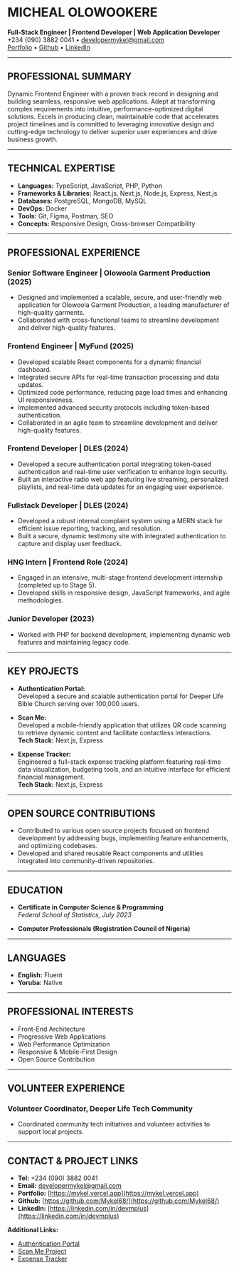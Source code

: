 # MICHEAL OLOWOOKERE
**Full-Stack Engineer | Frontend Developer | Web Application Developer**  
+234 (090) 3882 0041 • [developermykel@gmail.com](mailto:developermykel@gmail.com)  
[Portfolio](https://mykel.vercel.app) • [Github](https://github.com/Mykel68/) • [LinkedIn](https://linkedin.com/in/devmplus)

---

## PROFESSIONAL SUMMARY

Dynamic Frontend Engineer with a proven track record in designing and building seamless, responsive web applications. Adept at transforming complex requirements into intuitive, performance-optimized digital solutions. Excels in producing clean, maintainable code that accelerates project timelines and is committed to leveraging innovative design and cutting-edge technology to deliver superior user experiences and drive business growth.

---

## TECHNICAL EXPERTISE

- **Languages:** TypeScript, JavaScript, PHP, Python
- **Frameworks & Libraries:** React.js, Next.js, Node.js, Express, Nest.js
- **Databases:** PostgreSQL, MongoDB, MySQL
- **DevOps:** Docker
- **Tools:** Git, Figma, Postman, SEO
- **Concepts:** Responsive Design, Cross-browser Compatibility

---

## PROFESSIONAL EXPERIENCE

### Senior Software Engineer | Olowoola Garment Production (2025)
- Designed and implemented a scalable, secure, and user-friendly web application for Olowoola Garment Production, a leading manufacturer of high-quality garments.
- Collaborated with cross-functional teams to streamline development and deliver high-quality features.

### Frontend Engineer | MyFund (2025)
- Developed scalable React components for a dynamic financial dashboard.
- Integrated secure APIs for real-time transaction processing and data updates.
- Optimized code performance, reducing page load times and enhancing UI responsiveness.
- Implemented advanced security protocols including token-based authentication.
- Collaborated in an agile team to streamline development and deliver high-quality features.

### Frontend Developer | DLES (2024)
- Developed a secure authentication portal integrating token-based authentication and real-time user verification to enhance login security.
- Built an interactive radio web app featuring live streaming, personalized playlists, and real-time data updates for an engaging user experience.

### Fullstack Developer | DLES (2024)
- Developed a robust internal complaint system using a MERN stack for efficient issue reporting, tracking, and resolution.
- Built a secure, dynamic testimony site with integrated authentication to capture and display user feedback.

### HNG Intern | Frontend Role (2024)
- Engaged in an intensive, multi-stage frontend development internship (completed up to Stage 5).
- Developed skills in responsive design, JavaScript frameworks, and agile methodologies.

### Junior Developer (2023)
- Worked with PHP for backend development, implementing dynamic web features and maintaining legacy code.

---

## KEY PROJECTS

- **Authentication Portal:**  
  Developed a secure and scalable authentication portal for Deeper Life Bible Church serving over 100,000 users.
  
- **Scan Me:**  
  Developed a mobile-friendly application that utilizes QR code scanning to retrieve dynamic content and facilitate contactless interactions.  
  **Tech Stack:** Next.js, Express
  
- **Expense Tracker:**  
  Engineered a full-stack expense tracking platform featuring real-time data visualization, budgeting tools, and an intuitive interface for efficient financial management.  
  **Tech Stack:** Next.js, Express

---

## OPEN SOURCE CONTRIBUTIONS

- Contributed to various open source projects focused on frontend development by addressing bugs, implementing feature enhancements, and optimizing codebases.
- Developed and shared reusable React components and utilities integrated into community-driven repositories.

---

## EDUCATION

- **Certificate in Computer Science & Programming**  
  *Federal School of Statistics, July 2023*

- **Computer Professionals (Registration Council of Nigeria)**

---

## LANGUAGES

- **English:** Fluent
- **Yoruba:** Native

---

## PROFESSIONAL INTERESTS

- Front-End Architecture
- Progressive Web Applications
- Web Performance Optimization
- Responsive & Mobile-First Design
- Open Source Contribution

---

## VOLUNTEER EXPERIENCE

### Volunteer Coordinator, Deeper Life Tech Community
- Coordinated community tech initiatives and volunteer activities to support local projects.

---

## CONTACT & PROJECT LINKS

- **Tel:** +234 (090) 3882 0041  
- **Email:** [developermykel@gmail.com](mailto:developermykel@gmail.com)
- **Portfolio:** [https://mykel.vercel.app](https://mykel.vercel.app)
- **Github:** [https://github.com/Mykel68/](https://github.com/Mykel68/)
- **LinkedIn:** [https://linkedin.com/in/devmplus](https://linkedin.com/in/devmplus)

**Additional Links:**
- [Authentication Portal](https://auth.dclm.org)
- [Scan Me Project](https://github.com/Mykel68/scanme)
- [Expense Tracker](https://github.com/Mykel68/expense-tracker)
